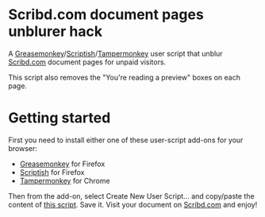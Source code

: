 Scribd.com document pages unblurer hack
=======================================

A <a href="https://addons.mozilla.org/en-US/firefox/addon/greasemonkey/">Greasemonkey</a>/<a href="https://addons.mozilla.org/en-US/firefox/addon/scriptish/">Scriptish</a>/<a href="https://chrome.google.com/webstore/detail/tampermonkey/dhdgffkkebhmkfjojejmpbldmpobfkfo?hl=en-US">Tampermonkey</a> user script that unblur <a href="http://www.scribd.com">Scribd.com</a> document pages for unpaid visitors.

This script also removes the "You're reading a preview" boxes on each page.

Getting started
===============

First you need to install either one of these user-script add-ons for your browser:

* <a href="https://addons.mozilla.org/en-US/firefox/addon/greasemonkey/">Greasemonkey</a> for Firefox
* <a href="https://addons.mozilla.org/en-US/firefox/addon/scriptish/">Scriptish</a> for Firefox
* <a href="https://chrome.google.com/webstore/detail/tampermonkey/dhdgffkkebhmkfjojejmpbldmpobfkfo?hl=en-US">Tampermonkey</a> for Chrome

Then from the add-on, select Create New User Script... and copy/paste the content of <a href="https://github.com/SilverGreen93/Hack-Scribd-Unblurer/blob/master/scribdcomunblurer.user.js">this script</a>. Save it. Visit your document on <a href="http://www.scribd.com">Scribd.com</a> and enjoy!
